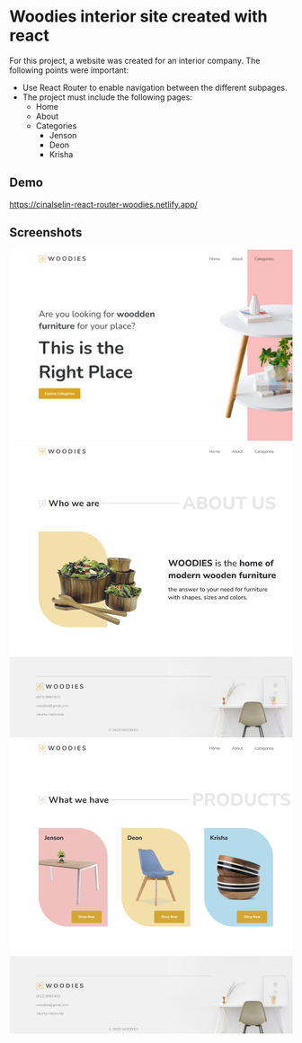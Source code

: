 # Woodies interior site created with react

For this project, a website was created for an interior company. The following points were important: <br>
- Use React Router to enable navigation between the different subpages.<br>
- The project must include the following pages:
  - Home
  - About
  - Categories
      - Jenson
      - Deon
      - Krisha

## Demo

https://cinalselin-react-router-woodies.netlify.app/

## Screenshots

![App Screenshot](./src/Images/screenshot.png)
![App Screenshot](./src/Images/screenshot2.png)
![App Screenshot](./src/Images/screenshot3.png)
